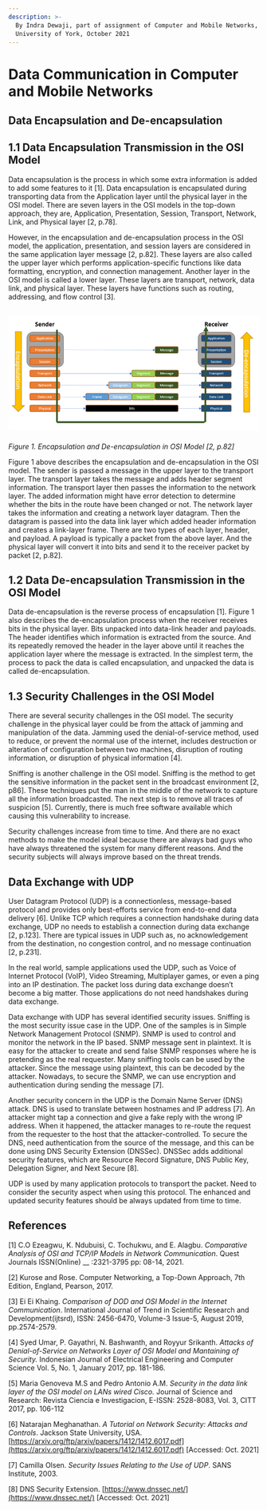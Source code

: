 ```yaml
---
description: >-
  By Indra Dewaji, part of assignment of Computer and Mobile Networks,
  University of York, October 2021
---
```


# Data Communication in Computer and Mobile Networks

## Data Encapsulation and De-encapsulation

## 1.1       Data Encapsulation Transmission in the OSI Model

Data encapsulation is the process in which some extra information is added to add some features to it \[1]. Data encapsulation is encapsulated during transporting data from the Application layer until the physical layer in the OSI model. There are seven layers in the OSI models in the top-down approach, they are, Application, Presentation, Session, Transport, Network, Link, and Physical layer \[2, p.78].

However, in the encapsulation and de-encapsulation process in the OSI model, the application, presentation, and session layers are considered in the same application layer message \[2, p.82].  These layers are also called the upper layer which performs application-specific functions like data formatting, encryption, and connection management. Another layer in the OSI model is called a lower layer. These layers are transport, network, data link, and physical layer. These layers have functions such as routing, addressing, and flow control \[3].

## __<img src=".gitbook/assets/image (18).png" alt="" data-size="original">__

_Figure 1. Encapsulation and De-encapsulation in OSI Model \[2, p.82]_

Figure 1 above describes the encapsulation and de-encapsulation in the OSI model. The sender is passed a message in the upper layer to the transport layer. The transport layer takes the message and adds header segment information. The transport layer then passes the information to the network layer. The added information might have error detection to determine whether the bits in the route have been changed or not. The network layer takes the information and creating a network layer datagram. Then the datagram is passed into the data link layer which added header information and creates a link-layer frame. There are two types of each layer, header, and payload. A payload is typically a packet from the above layer. And the physical layer will convert it into bits and send it to the receiver packet by packet \[2, p.82].

## 1.2       Data De-encapsulation Transmission in the OSI Model

Data de-encapsulation is the reverse process of encapsulation \[1]. Figure 1 also describes the de-encapsulation process when the receiver receives bits in the physical layer. Bits unpacked into data-link header and payloads. The header identifies which information is extracted from the source. And its repeatedly removed the header in the layer above until it reaches the application layer where the message is extracted. In the simplest term, the process to pack the data is called encapsulation, and unpacked the data is called de-encapsulation.

## 1.3       Security Challenges in the OSI Model

There are several security challenges in the OSI model. The security challenge in the physical layer could be from the attack of jamming and manipulation of the data. Jamming used the denial-of-service method, used to reduce, or prevent the normal use of the internet, includes destruction or alteration of configuration between two machines, disruption of routing information, or disruption of physical information \[4].

Sniffing is another challenge in the OSI model. Sniffing is the method to get the sensitive information in the packet sent in the broadcast environment \[2, p86]. These techniques put the man in the middle of the network to capture all the information broadcasted. The next step is to remove all traces of suspicion \[5]. Currently, there is much free software available which causing this vulnerability to increase.

Security challenges increase from time to time. And there are no exact methods to make the model ideal because there are always bad guys who have always threatened the system for many different reasons. And the security subjects will always improve based on the threat trends.

## Data Exchange with UDP

User Datagram Protocol (UDP) is a connectionless, message-based protocol and provides only best-efforts service from end-to-end data delivery \[6]. Unlike TCP which requires a connection handshake during data exchange, UDP no needs to establish a connection during data exchange \[2, p.123]. There are typical issues in UDP such as, no acknowledgement from the destination, no congestion control, and no message continuation \[2, p.231].

In the real world, sample applications used the UDP, such as Voice of Internet Protocol (VoIP), Video Streaming, Multiplayer games, or even a ping into an IP destination. The packet loss during data exchange doesn’t become a big matter. Those applications do not need handshakes during data exchange.

Data exchange with UDP has several identified security issues. Sniffing is the most security issue case in the UDP. One of the samples is in Simple Network Management Protocol (SNMP). SNMP is used to control and monitor the network in the IP based. SNMP message sent in plaintext. It is easy for the attacker to create and send false SNMP responses where he is pretending as the real requester. Many sniffing tools can be used by the attacker. Since the message using plaintext, this can be decoded by the attacker. Nowadays, to secure the SNMP, we can use encryption and authentication during sending the message \[7].

Another security concern in the UDP is the Domain Name Server (DNS) attack. DNS is used to translate between hostnames and IP address \[7]. An attacker might tap a connection and give a fake reply with the wrong IP address. When it happened, the attacker manages to re-route the request from the requester to the host that the attacker-controlled. To secure the DNS, need authentication from the source of the message, and this can be done using DNS Security Extension (DNSSec). DNSSec adds additional security features, which are Resource Record Signature, DNS Public Key, Delegation Signer, and Next Secure \[8].

UDP is used by many application protocols to transport the packet. Need to consider the security aspect when using this protocol. The enhanced and updated security features should be always updated from time to time.



## References

\[1]   C.O Ezeagwu, K. Ndubuisi, C. Tochukwu, and E. Alagbu. _Comparative Analysis of OSI and TCP/IP Models in Network Communication_. Quest Journals ISSN(Online) __ :2321-3795 pp: 08-14, 2021.

\[2]   Kurose and Rose. Computer Networking, a Top-Down Approach, 7th Edition, England, Pearson, 2017.

\[3]   Ei Ei Khaing. _Comparison of DOD and OSI Model in the Internet Communication_. International Journal of Trend in Scientific Research and Development(ijtsrd), ISSN: 2456-6470, Volume-3 Issue-5, August 2019, pp.2574-2579.

\[4]   Syed Umar, P. Gayathri, N. Bashwanth, and Royyur Srikanth. _Attacks of Denial-of-Service on Networks Layer of OSI Model and Mantaining of Security._ Indonesian Journal of Electrical Engineering and Computer Science Vol. 5, No. 1, January 2017, pp. 181-186.

\[5]   Maria Genoveva M.S and Pedro Antonio A.M. _Security in the data link layer of the OSI model on LANs wired Cisco._ Journal of Science and Research: Revista Ciencia e Investigacion, E-ISSN: 2528-8083, Vol. 3, CITT 2017, pp. 106-112

\[6]   Natarajan Meghanathan. _A Tutorial on Network Security: Attacks and Controls_. Jackson State University, USA. [https://arxiv.org/ftp/arxiv/papers/1412/1412.6017.pdf](https://arxiv.org/ftp/arxiv/papers/1412/1412.6017.pdf) \[Accessed: Oct. 2021]

\[7]   Camilla Olsen. _Security Issues Relating to the Use of UDP_. SANS Institute, 2003.         &#x20;

\[8]   DNS Security Extension. [https://www.dnssec.net/](https://www.dnssec.net/) \[Accessed: Oct. 2021]

&#x20;
